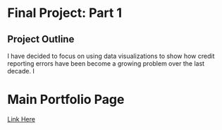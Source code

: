 # Final Project: Part 1

## Project Outline
I have decided to focus on using data visualizations to show how credit reporting errors have been become a growing problem over the last decade. I















# Main Portfolio Page
[Link Here](/README.md)
